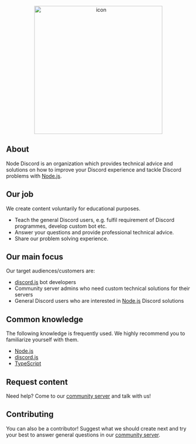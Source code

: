 <div align="center">
  <p>
    <a href="https://discord.gg/NQFrMC4gda"><img src="https://github.com/nodediscord/assets/blob/main/assets/icon.png" width="350" alt="icon" /></a>
  </p>
</div>

## About

Node Discord is an organization which provides technical advice and solutions on how to improve your Discord experience and tackle Discord problems with [Node.js].

## Our job

We create content voluntarily for educational purposes.

- Teach the general Discord users, e.g. fulfil requirement of Discord programmes, develop custom bot etc.
- Answer your questions and provide professional technical advice.
- Share our problem solving experience.

## Our main focus

Our target audiences/customers are:

- [discord.js] bot developers
- Community server admins who need custom technical solutions for their servers
- General Discord users who are interested in [Node.js] Discord solutions

## Common knowledge

The following knowledge is frequently used. We highly recommend you to familiarize yourself with them.

- [Node.js]
- [discord.js]
- [TypeScript]

## Request content

Need help? Come to our [community server] and talk with us!

## Contributing

You can also be a contributor! Suggest what we should create next and try your best to answer general questions in our [community server].

[Node.js]: https://nodejs.org/
[discord.js]: https://discord.js.org/
[TypeScript]: https://www.typescriptlang.org/
[community server]: https://discord.gg/NQFrMC4gda
